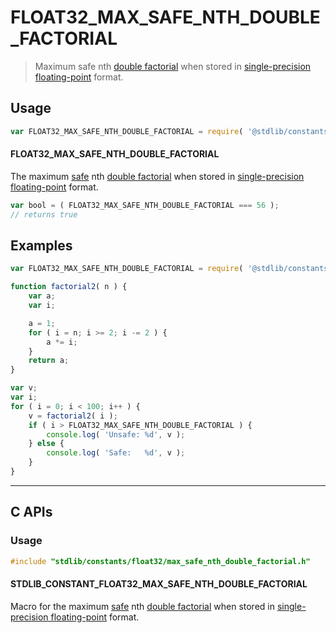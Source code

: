 <!--

@license Apache-2.0

Copyright (c) 2025 The Stdlib Authors.

Licensed under the Apache License, Version 2.0 (the "License");
you may not use this file except in compliance with the License.
You may obtain a copy of the License at

   http://www.apache.org/licenses/LICENSE-2.0

Unless required by applicable law or agreed to in writing, software
distributed under the License is distributed on an "AS IS" BASIS,
WITHOUT WARRANTIES OR CONDITIONS OF ANY KIND, either express or implied.
See the License for the specific language governing permissions and
limitations under the License.

-->

# FLOAT32_MAX_SAFE_NTH_DOUBLE_FACTORIAL

> Maximum safe nth [double factorial][double-factorial] when stored in [single-precision floating-point][ieee754] format.

<section class="usage">

## Usage

<!-- eslint-disable id-length -->

```javascript
var FLOAT32_MAX_SAFE_NTH_DOUBLE_FACTORIAL = require( '@stdlib/constants/float32/max-safe-nth-double-factorial' );
```

#### FLOAT32_MAX_SAFE_NTH_DOUBLE_FACTORIAL

The maximum [safe][safe-integers] nth [double factorial][double-factorial] when stored in [single-precision floating-point][ieee754] format.

<!-- eslint-disable id-length -->

```javascript
var bool = ( FLOAT32_MAX_SAFE_NTH_DOUBLE_FACTORIAL === 56 );
// returns true
```

</section>

<!-- /.usage -->

<section class="examples">

## Examples

<!-- eslint-disable id-length -->

<!-- eslint no-undef: "error" -->

```javascript
var FLOAT32_MAX_SAFE_NTH_DOUBLE_FACTORIAL = require( '@stdlib/constants/float32/max-safe-nth-double-factorial' );

function factorial2( n ) {
    var a;
    var i;

    a = 1;
    for ( i = n; i >= 2; i -= 2 ) {
        a *= i;
    }
    return a;
}

var v;
var i;
for ( i = 0; i < 100; i++ ) {
    v = factorial2( i );
    if ( i > FLOAT32_MAX_SAFE_NTH_DOUBLE_FACTORIAL ) {
        console.log( 'Unsafe: %d', v );
    } else {
        console.log( 'Safe:   %d', v );
    }
}
```

</section>

<!-- /.examples -->

<!-- C interface documentation. -->

* * *

<section class="c">

## C APIs

<!-- Section to include introductory text. Make sure to keep an empty line after the intro `section` element and another before the `/section` close. -->

<section class="intro">

</section>

<!-- /.intro -->

<!-- C usage documentation. -->

<section class="usage">

### Usage

```c
#include "stdlib/constants/float32/max_safe_nth_double_factorial.h"
```

#### STDLIB_CONSTANT_FLOAT32_MAX_SAFE_NTH_DOUBLE_FACTORIAL

Macro for the maximum [safe][safe-integers] nth [double factorial][double-factorial] when stored in [single-precision floating-point][ieee754] format.

</section>

<!-- /.usage -->

<!-- C API usage notes. Make sure to keep an empty line after the `section` element and another before the `/section` close. -->

<section class="notes">

</section>

<!-- /.notes -->

<!-- C API usage examples. -->

<section class="examples">

</section>

<!-- /.examples -->

</section>

<!-- /.c -->

<!-- Section for related `stdlib` packages. Do not manually edit this section, as it is automatically populated. -->

<section class="related">

</section>

<!-- /.related -->

<!-- Section for all links. Make sure to keep an empty line after the `section` element and another before the `/section` close. -->

<section class="links">

[safe-integers]: http://www.2ality.com/2013/10/safe-integers.html

[double-factorial]: https://en.wikipedia.org/wiki/Double_factorial

[ieee754]: https://en.wikipedia.org/wiki/IEEE_754-1985

<!-- <related-links> -->

<!-- </related-links> -->

</section>

<!-- /.links -->
